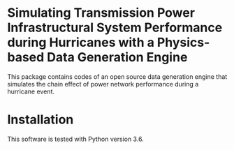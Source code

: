 # Simulating Transmission Power Infrastructural System Performance during Hurricanes with a Physics-based Data Generation Engine

This package contains codes of an open source data generation engine that simulates the chain effect of power network performance during a hurricane event. 
# Installation
This software is tested with Python version 3.6.
